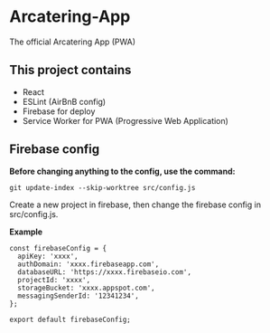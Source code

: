 # Arcatering-App
The official Arcatering App (PWA)

## This project contains
- React
- ESLint (AirBnB config)
- Firebase for deploy
- Service Worker for PWA (Progressive Web Application)

## Firebase config
**Before changing anything to the config, use the command:**
```
git update-index --skip-worktree src/config.js
```
Create a new project in firebase, then change the firebase config in src/config.js.

**Example**
```
const firebaseConfig = {
  apiKey: 'xxxx',
  authDomain: 'xxxx.firebaseapp.com',
  databaseURL: 'https://xxxx.firebaseio.com',
  projectId: 'xxxx',
  storageBucket: 'xxxx.appspot.com',
  messagingSenderId: '12341234',
};

export default firebaseConfig;
```
